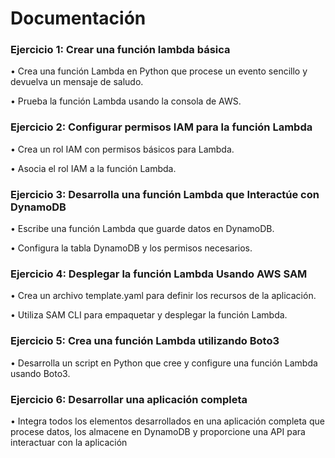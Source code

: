 # Documentación
### Ejercicio 1: Crear una función lambda básica
• Crea una función Lambda en Python que procese un evento sencillo y devuelva un mensaje de saludo.

• Prueba la función Lambda usando la consola de AWS.

### Ejercicio 2: Configurar permisos IAM para la función Lambda
• Crea un rol IAM con permisos básicos para Lambda.

• Asocia el rol IAM a la función Lambda.

### Ejercicio 3: Desarrolla una función Lambda que Interactúe con DynamoDB
• Escribe una función Lambda que guarde datos en DynamoDB.

• Configura la tabla DynamoDB y los permisos necesarios.

### Ejercicio 4: Desplegar la función Lambda Usando AWS SAM
• Crea un archivo template.yaml para definir los recursos de la aplicación.

• Utiliza SAM CLI para empaquetar y desplegar la función Lambda.

### Ejercicio 5: Crea una función Lambda utilizando Boto3
• Desarrolla un script en Python que cree y configure una función Lambda usando Boto3.

### Ejercicio 6: Desarrollar una aplicación completa
• Integra todos los elementos desarrollados en una aplicación completa que procese datos, los
almacene en DynamoDB y proporcione una API para interactuar con la aplicación